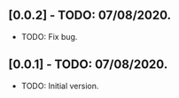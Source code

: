 ## [0.0.2] - TODO: 07/08/2020.

* TODO: Fix bug.

## [0.0.1] - TODO: 07/08/2020.

* TODO: Initial version.
